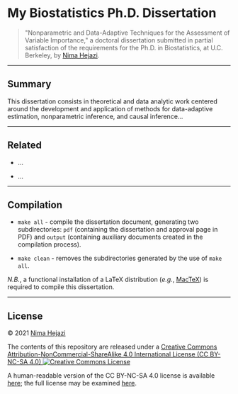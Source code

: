 # My Biostatistics Ph.D. Dissertation

> "Nonparametric and Data-Adaptive Techniques for the Assessment of Variable
> Importance," a doctoral dissertation submitted in partial satisfaction of the
> requirements for the Ph.D. in Biostatistics, at U.C. Berkeley, by [Nima
> Hejazi](http://nimahejazi.org).

---

## Summary

This dissertation consists in theoretical and data analytic work centered around
the development and application of methods for data-adaptive estimation,
nonparametric inference, and causal inference...

---

## Related

* ...

* ...

---

## Compilation

* `make all` - compile the dissertation document, generating two subdirectories:
    `pdf` (containing the dissertation and approval page in PDF) and `output`
    (containing auxiliary documents created in the compilation process).

* `make clean` - removes the subdirectories generated by the use of `make all`.

_N.B._, a functional installation of a LaTeX distribution (_e.g._,
[MacTeX](http://www.tug.org/mactex/)) is required to compile this dissertation.

---

## License

&copy; 2021 [Nima Hejazi](http://nimahejazi.org)

The contents of this repository are released under a <a rel="license"
href="http://creativecommons.org/licenses/by-nc-sa/4.0/">Creative Commons
Attribution-NonCommercial-ShareAlike 4.0 International License (CC BY-NC-SA 4.0)
<a rel="license" href="http://creativecommons.org/licenses/by-nc-sa/4.0/"><img
alt="Creative Commons License" style="border-width:0"
src="https://i.creativecommons.org/l/by-nc-sa/4.0/80x15.png" /></a>

A human-readable version of the CC BY-NC-SA 4.0 license is available
[here](https://creativecommons.org/licenses/by-nc-sa/4.0/); the full license may
be examined [here](https://creativecommons.org/licenses/by-nc-sa/4.0/legalcode).

